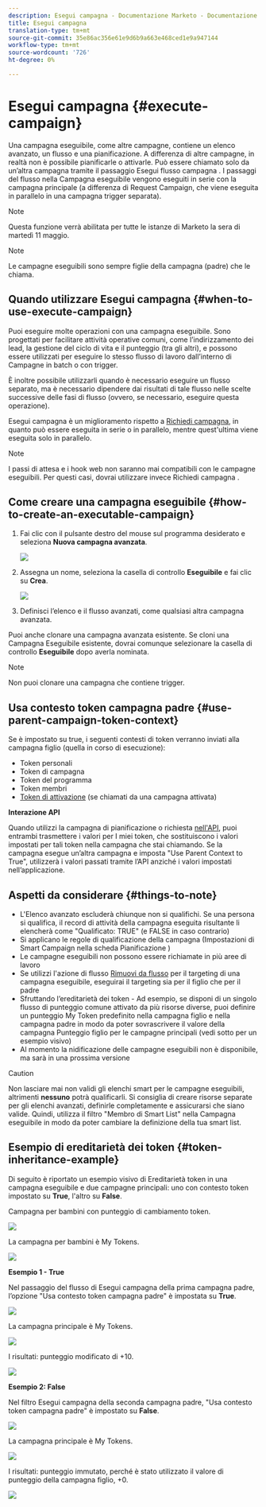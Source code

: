 ```yaml
---
description: Esegui campagna - Documentazione Marketo - Documentazione del prodotto
title: Esegui campagna
translation-type: tm+mt
source-git-commit: 35e86ac356e61e9d6b9a663e468ced1e9a947144
workflow-type: tm+mt
source-wordcount: '726'
ht-degree: 0%

---
```


# Esegui campagna {#execute-campaign}

Una campagna eseguibile, come altre campagne, contiene un elenco avanzato, un flusso e una pianificazione. A differenza di altre campagne, in realtà non è possibile pianificarle o attivarle. Può essere chiamato solo da un’altra campagna tramite il passaggio Esegui flusso campagna . I passaggi del flusso nella Campagna eseguibile vengono eseguiti in serie con la campagna principale (a differenza di Request Campaign, che viene eseguita in parallelo in una campagna trigger separata).

>[!NOTE]
>
>Questa funzione verrà abilitata per tutte le istanze di Marketo la sera di martedì 11 maggio.

>[!NOTE]
>
>Le campagne eseguibili sono sempre figlie della campagna (padre) che le chiama.

## Quando utilizzare Esegui campagna {#when-to-use-execute-campaign}

Puoi eseguire molte operazioni con una campagna eseguibile. Sono progettati per facilitare attività operative comuni, come l’indirizzamento dei lead, la gestione del ciclo di vita e il punteggio (tra gli altri), e possono essere utilizzati per eseguire lo stesso flusso di lavoro dall’interno di Campagne in batch o con trigger.

È inoltre possibile utilizzarli quando è necessario eseguire un flusso separato, ma è necessario dipendere dai risultati di tale flusso nelle scelte successive delle fasi di flusso (ovvero, se necessario, eseguire questa operazione).

Esegui campagna è un miglioramento rispetto a [Richiedi campagna](/help/marketo/product-docs/core-marketo-concepts/smart-campaigns/flow-actions/request-campaign.md), in quanto può essere eseguita in serie o in parallelo, mentre quest&#39;ultima viene eseguita solo in parallelo.

>[!NOTE]
>
>I passi di attesa e i hook web non saranno mai compatibili con le campagne eseguibili. Per questi casi, dovrai utilizzare invece Richiedi campagna .

## Come creare una campagna eseguibile {#how-to-create-an-executable-campaign}

1. Fai clic con il pulsante destro del mouse sul programma desiderato e seleziona **Nuova campagna avanzata**.

   ![](assets/execute-campaign-1.png)

1. Assegna un nome, seleziona la casella di controllo **Eseguibile** e fai clic su **Crea**.

   ![](assets/execute-campaign-2.png)

1. Definisci l’elenco e il flusso avanzati, come qualsiasi altra campagna avanzata.

Puoi anche clonare una campagna avanzata esistente. Se cloni una Campagna Eseguibile esistente, dovrai comunque selezionare la casella di controllo **Eseguibile** dopo averla nominata.

>[!NOTE]
>
>Non puoi clonare una campagna che contiene trigger.

## Usa contesto token campagna padre {#use-parent-campaign-token-context}

Se è impostato su true, i seguenti contesti di token verranno inviati alla campagna figlio (quella in corso di esecuzione):

* Token personali
* Token di campagna
* Token del programma
* Token membri
* [Token di attivazione](/help/marketo/product-docs/marketo-sales-insight/msi-for-salesforce/features/tabs-in-the-msi-panel/interesting-moments/trigger-tokens-for-interesting-moments.md)  (se chiamati da una campagna attivata)

**Interazione API**

Quando utilizzi la campagna di pianificazione o richiesta [nell&#39;API](https://developers.marketo.com/rest-api/assets/smart-campaigns/#batch), puoi entrambi trasmettere i valori per I miei token, che sostituiscono i valori impostati per tali token nella campagna che stai chiamando. Se la campagna esegue un’altra campagna e imposta &quot;Use Parent Context to True&quot;, utilizzerà i valori passati tramite l’API anziché i valori impostati nell’applicazione.

## Aspetti da considerare {#things-to-note}

* L&#39;Elenco avanzato escluderà chiunque non si qualifichi. Se una persona si qualifica, il record di attività della campagna eseguita risultante li elencherà come &quot;Qualificato: TRUE&quot; (e FALSE in caso contrario)
* Si applicano le regole di qualificazione della campagna (Impostazioni di Smart Campaign nella scheda Pianificazione )
* Le campagne eseguibili non possono essere richiamate in più aree di lavoro
* Se utilizzi l&#39;azione di flusso [Rimuovi da flusso](/help/marketo/product-docs/core-marketo-concepts/smart-campaigns/flow-actions/remove-from-flow.md) per il targeting di una campagna eseguibile, eseguirai il targeting sia per il figlio che per il padre
* Sfruttando l’ereditarietà dei token - Ad esempio, se disponi di un singolo flusso di punteggio comune attivato da più risorse diverse, puoi definire un punteggio My Token predefinito nella campagna figlio e nella campagna padre in modo da poter sovrascrivere il valore della campagna Punteggio figlio per le campagne principali (vedi sotto per un esempio visivo)
* Al momento la nidificazione delle campagne eseguibili non è disponibile, ma sarà in una prossima versione

>[!CAUTION]
>
>Non lasciare mai non validi gli elenchi smart per le campagne eseguibili, altrimenti **nessuno** potrà qualificarli. Si consiglia di creare risorse separate per gli elenchi avanzati, definirle completamente e assicurarsi che siano valide. Quindi, utilizza il filtro &quot;Membro di Smart List&quot; nella Campagna eseguibile in modo da poter cambiare la definizione della tua smart list.

## Esempio di ereditarietà dei token {#token-inheritance-example}

Di seguito è riportato un esempio visivo di Ereditarietà token in una campagna eseguibile e due campagne principali: uno con contesto token impostato su **True**, l&#39;altro su **False**.

Campagna per bambini con punteggio di cambiamento token.

![](assets/execute-campaign-3.png)

La campagna per bambini è My Tokens.

![](assets/execute-campaign-4.png)

**Esempio 1 - True**

Nel passaggio del flusso di Esegui campagna della prima campagna padre, l’opzione &quot;Usa contesto token campagna padre&quot; è impostata su **True**.

![](assets/execute-campaign-5.png)

La campagna principale è My Tokens.

![](assets/execute-campaign-6.png)

I risultati: punteggio modificato di +10.

![](assets/execute-campaign-7.png)

**Esempio 2: False**

Nel filtro Esegui campagna della seconda campagna padre, &quot;Usa contesto token campagna padre&quot; è impostato su **False**.

![](assets/execute-campaign-8.png)

La campagna principale è My Tokens.

![](assets/execute-campaign-9.png)

I risultati: punteggio immutato, perché è stato utilizzato il valore di punteggio della campagna figlio, +0.

![](assets/execute-campaign-10.png)
